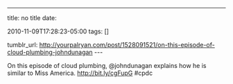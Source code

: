 ---
title: no title
date:

 2010-11-09T17:28:23-05:00 
tags:  []

tumblr_url:
http://yourpalryan.com/post/1528091521/on-this-episode-of-cloud-plumbing-johndunagan
\-\--

On this episode of cloud plumbing, \@johndunagan explains how he is
similar to Miss America. <http://bit.ly/cgFupG> \#cpdc
